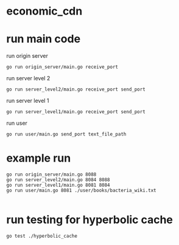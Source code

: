 # economic_cdn


# run main code
run origin server
```
go run origin_server/main.go receive_port
```
run server level 2
```
go run server_level2/main.go receive_port send_port
```
run server level 1
```
go run server_level1/main.go receive_port send_port
```
run user
```
go run user/main.go send_port text_file_path
```

# example run
```
go run origin_server/main.go 8088
go run server_level2/main.go 8084 8088
go run server_level1/main.go 8081 8084
go run user/main.go 8081 ./user/books/bacteria_wiki.txt


```

# run testing for hyperbolic cache
```
go test ./hyperbolic_cache
```